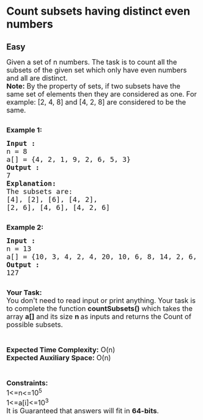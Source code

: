 # Count subsets having distinct even numbers
## Easy
<div class="problems_problem_content__Xm_eO"><p><span style="font-size:18px">Given a set of n numbers. The task is to count all the subsets of the given set which only have even numbers and all are distinct.<br>
<strong>Note:</strong> By the property of sets, if two subsets have the same set of elements then they are considered as one. For example: [2, 4, 8] and [4, 2, 8] are considered to be the same.</span><br>
&nbsp;</p>

<p><span style="font-size:18px"><strong>Example 1:</strong></span></p>

<pre><span style="font-size:18px"><strong>Input : </strong>
n = 8
a[] = {4, 2, 1, 9, 2, 6, 5, 3}
<strong>Output : </strong>
7
<strong>Explanation:</strong>
The subsets are:
[4], [2], [6], [4, 2],
[2, 6], [4, 6], [4, 2, 6]</span></pre>

<div>&nbsp;</div>

<div><span style="font-size:18px"><strong>Example 2:</strong></span></div>

<pre><span style="font-size:18px"><strong>Input : </strong>
n = 13
a[] = {10, 3, 4, 2, 4, 20, 10, 6, 8, 14, 2, 6, 9}
<strong>Output : </strong>
127</span></pre>

<p><br>
<span style="font-size:18px"><strong>Your Task:&nbsp;&nbsp;</strong><br>
You don't need to read input or print anything. Your task is to complete the function&nbsp;<strong>countSubsets()</strong>&nbsp;which takes the array <strong>a[]</strong> and its size <strong>n </strong>as inputs and returns the Count of possible subsets.</span></p>

<p>&nbsp;</p>

<p><span style="font-size:18px"><strong>Expected Time Complexity:</strong> O(n)<br>
<strong>Expected Auxiliary Space:</strong> O(n)</span></p>

<p>&nbsp;</p>

<p><span style="font-size:18px"><strong>Constraints:</strong><br>
1&lt;=n&lt;=10<sup>5</sup><br>
1&lt;=a[i]&lt;=10<sup>3</sup><br>
It is Guaranteed that answers will fit in <strong>64-bits</strong>.</span></p>
</div>